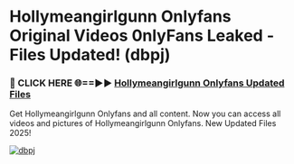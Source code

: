 # Hollymeangirlgunn Onlyfans Original Videos 0nlyFans Leaked - Files Updated! (dbpj)

<h3>🔴 CLICK HERE 🌐==►► <a href="https://tinyurl.com/ehrbuxhb" rel="nofollow">Hollymeangirlgunn Onlyfans Updated Files</a></h3>

Get Hollymeangirlgunn Onlyfans and all content. Now you can access all videos and pictures of Hollymeangirlgunn Onlyfans. New Updated Files 2025!

[![dbpj](https://i.imgur.com/lVYEuWS.gif)](https://tinyurl.com/ehrbuxhb)
